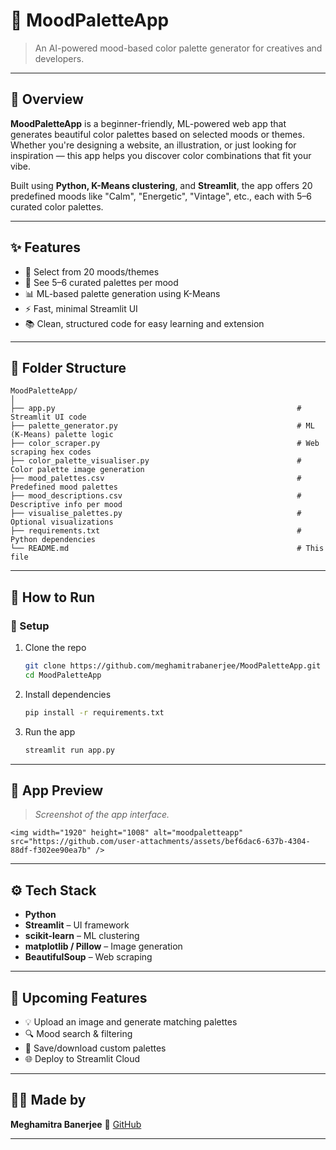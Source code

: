 # 🎨 MoodPaletteApp

> An AI-powered mood-based color palette generator for creatives and developers.

---

## 🌈 Overview

**MoodPaletteApp** is a beginner-friendly, ML-powered web app that generates beautiful color palettes based on selected moods or themes. Whether you're designing a website, an illustration, or just looking for inspiration — this app helps you discover color combinations that fit your vibe.

Built using **Python, K-Means clustering**, and **Streamlit**, the app offers 20 predefined moods like "Calm", "Energetic", "Vintage", etc., each with 5–6 curated color palettes.

---

## ✨ Features

* 🎨 Select from 20 moods/themes
* 🎯 See 5–6 curated palettes per mood
* 📊 ML-based palette generation using K-Means
* ⚡ Fast, minimal Streamlit UI
* 📚 Clean, structured code for easy learning and extension

---

## 📁 Folder Structure

```
MoodPaletteApp/
│
├── app.py                                                      # Streamlit UI code
├── palette_generator.py                                        # ML (K-Means) palette logic
├── color_scraper.py                                            # Web scraping hex codes
├── color_palette_visualiser.py                                 # Color palette image generation
├── mood_palettes.csv                                           # Predefined mood palettes
├── mood_descriptions.csv                                       # Descriptive info per mood
├── visualise_palettes.py                                       # Optional visualizations
├── requirements.txt                                            # Python dependencies
└── README.md                                                   # This file
```

---

## 🧪 How to Run

### 🔧 Setup

1. Clone the repo

   ```bash
   git clone https://github.com/meghamitrabanerjee/MoodPaletteApp.git
   cd MoodPaletteApp
   ```

2. Install dependencies

   ```bash
   pip install -r requirements.txt
   ```

3. Run the app

   ```bash
   streamlit run app.py
   ```

---

## 📸 App Preview

> *Screenshot of the app interface.*


```
<img width="1920" height="1008" alt="moodpaletteapp" src="https://github.com/user-attachments/assets/bef6dac6-637b-4304-88df-f302ee90ea7b" />

```

---

## ⚙️ Tech Stack

* **Python**
* **Streamlit** – UI framework
* **scikit-learn** – ML clustering
* **matplotlib / Pillow** – Image generation
* **BeautifulSoup** – Web scraping

---

## 🚀 Upcoming Features

* 💡 Upload an image and generate matching palettes
* 🔍 Mood search & filtering
* 💾 Save/download custom palettes
* 🌐 Deploy to Streamlit Cloud

---

## 👩‍💻 Made by

**Meghamitra Banerjee**
💼 [GitHub](https://github.com/meghamitrabanerjee)

---
